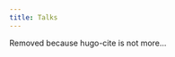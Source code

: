 ```yaml
---
title: Talks
---
```


Removed because hugo-cite is not more...

<!-- {{< references "bib/talks.json" >}}-->
